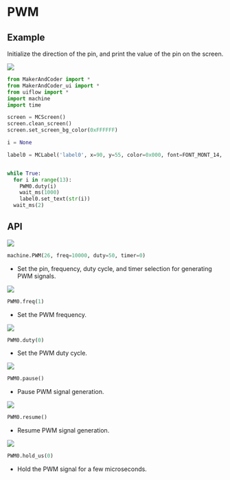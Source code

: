 # PWM

## Example

Initialize the direction of the pin, and print the value of the pin on the screen.

<img class="blockly_svg" src="https://makerandcoder.com/MCLab/blockly/hardwares/pwm/uiflow_block_pwm_demo.svg"> 

```python
from MakerAndCoder import *
from MakerAndCoder_ui import *
from uiflow import *
import machine
import time

screen = MCScreen()
screen.clean_screen()
screen.set_screen_bg_color(0xFFFFFF)

i = None

label0 = MCLabel('label0', x=90, y=55, color=0x000, font=FONT_MONT_14, parent=None)


while True:
  for i in range(13):
    PWM0.duty(i)
    wait_ms(1000)
    label0.set_text(str(i))
  wait_ms(2)

```

## API

<img class="blockly_svg" src="https://makerandcoder.com/MCLab/blockly/hardwares/pwm/uiflow_block_pwm.svg"> 

```python
machine.PWM(26, freq=10000, duty=50, timer=0)
```

- Set the pin, frequency, duty cycle, and timer selection for generating PWM signals.

<img class="blockly_svg" src="https://makerandcoder.com/MCLab/blockly/hardwares/pwm/uiflow_block_pwm_freq.svg"> 

```python
PWM0.freq(1)
```

- Set the PWM frequency.

<img class="blockly_svg" src="https://makerandcoder.com/MCLab/blockly/hardwares/pwm/uiflow_block_pwm_duty.svg"> 

```python
PWM0.duty(0)
```

- Set the PWM duty cycle.

<img class="blockly_svg" src="https://makerandcoder.com/MCLab/blockly/hardwares/pwm/uiflow_block_pwm_pause.svg"> 

```python
PWM0.pause()
```

- Pause PWM signal generation.

<img class="blockly_svg" src="https://makerandcoder.com/MCLab/blockly/hardwares/pwm/uiflow_block_pwm_resume.svg"> 

```python
PWM0.resume()
```

- Resume PWM signal generation.

<img class="blockly_svg" src="https://makerandcoder.com/MCLab/blockly/hardwares/pwm/uiflow_block_pwm_hold_us.svg"> 

```python
PWM0.hold_us(0)
```

- Hold the PWM signal for a few microseconds.
